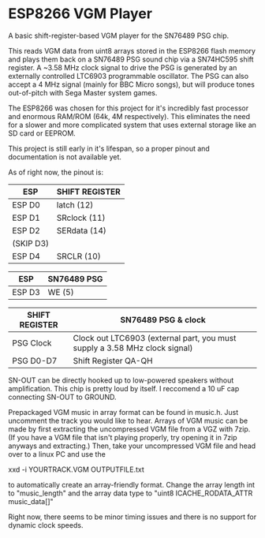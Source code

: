 # ESP8266 VGM Player
A basic shift-register-based VGM player for the SN76489 PSG chip.

This reads VGM data from uint8 arrays stored in the ESP8266 flash memory and plays them back on a SN76489 PSG sound chip via a SN74HC595 shift register.
A ~3.58 MHz clock signal to drive the PSG is generated by an externally controlled LTC6903 programmable oscillator. The PSG can also accept a 4 MHz signal (mainly for BBC Micro songs), but will produce tones out-of-pitch with Sega Master system games.

The ESP8266 was chosen for this project for it's incredibly fast processor and enormous RAM/ROM (64k, 4M respectively). This eliminates the need for a slower and more complicated system that uses external storage like an SD card or EEPROM.

This project is still early in it's lifespan, so a proper pinout and documentation is not available yet.

As of right now, the pinout is:

| ESP    | SHIFT REGISTER |
| --- | --- |
| ESP D0 | latch (12)     |
| ESP D1 | SRclock (11)   |
| ESP D2 | SERdata (14)   |
| (SKIP D3)  |            | 
| ESP D4 | SRCLR (10)     |

| ESP | SN76489 PSG |
| --- | --- |
| ESP D3 | WE (5) |

| SHIFT REGISTER | SN76489 PSG & clock |
| --- | --- |
| PSG Clock | Clock out LTC6903 (external part, you must supply a 3.58 MHz clock signal) |
| PSG D0-D7 | Shift Register QA-QH |

SN-OUT can be directly hooked up to low-powered speakers without amplification. This chip is pretty loud by itself. I reccomend a 10 uF cap connecting SN-OUT to GROUND.

Prepackaged VGM music in array format can be found in music.h. Just uncomment the track you would like to hear. Arrays of VGM music can be made by first extracting the uncompressed VGM file from a VGZ with 7zip. (If you have a VGM file that isn't playing properly, try opening it in 7zip anyways and extracting.) Then, take your uncompressed VGM file and head over to a linux PC and use the 

xxd -i YOURTRACK.VGM OUTPUTFILE.txt

to automatically create an array-friendly format. 
Change the array length int to "music_length" and the array data type to "uint8 ICACHE_RODATA_ATTR music_data[]"

Right now, there seems to be minor timing issues and there is no support for dynamic clock speeds. 
